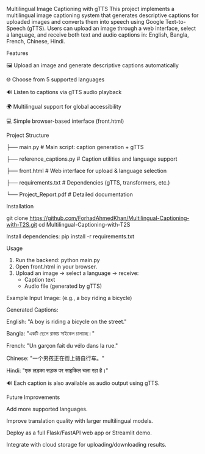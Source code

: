 Multilingual Image Captioning with gTTS
This project implements a multilingual image captioning system that generates descriptive captions for uploaded images and converts them into speech using Google Text-to-Speech (gTTS).
Users can upload an image through a web interface, select a language, and receive both text and audio captions in: English, Bangla, French, Chinese, Hindi. 

Features

🖼️ Upload an image and generate descriptive captions automatically

🌐 Choose from 5 supported languages

🔊 Listen to captions via gTTS audio playback

🌍 Multilingual support for global accessibility

💻 Simple browser-based interface (front.html)

Project Structure

├── main.py                # Main script: caption generation + gTTS

├── reference_captions.py  # Caption utilities and language support

├── front.html             # Web interface for upload & language selection

├── requirements.txt       # Dependencies (gTTS, transformers, etc.)

└── Project_Report.pdf     # Detailed documentation

Installation

git clone https://github.com/ForhadAhmedKhan/Multilingual-Captioning-with-T2S.git
cd Multilingual-Captioning-with-T2S

Install dependencies:
pip install -r requirements.txt

Usage
1. Run the backend: python main.py
2. Open front.html in your browser.
3. Upload an image → select a language → receive:
   - Caption text
   - Audio file (generated by gTTS)

Example
Input Image:
(e.g., a boy riding a bicycle)

Generated Captions:

English: "A boy is riding a bicycle on the street."

Bangla: "একটি ছেলে রাস্তায় সাইকেল চালাচ্ছে।"

French: "Un garçon fait du vélo dans la rue."

Chinese: "一个男孩正在街上骑自行车。"

Hindi: "एक लड़का सड़क पर साइकिल चला रहा है।"

🔊 Each caption is also available as audio output using gTTS.

Future Improvements

Add more supported languages.

Improve translation quality with larger multilingual models.

Deploy as a full Flask/FastAPI web app or Streamlit demo.

Integrate with cloud storage for uploading/downloading results.

